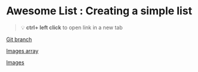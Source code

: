 # Awesome List : Creating a simple list 


> :bulb: **ctrl+ left click** to open link in a new tab 

[Git branch](https://github.com/codiku/react-native-animations/tree/006-EN-super-list-1)

[Images array](https://raw.githubusercontent.com/codiku/ressources/master/rn_awesome_list.txt)

[Images](https://github.com/codiku/ressources/blob/master/rn_image_awesome_list.zip)